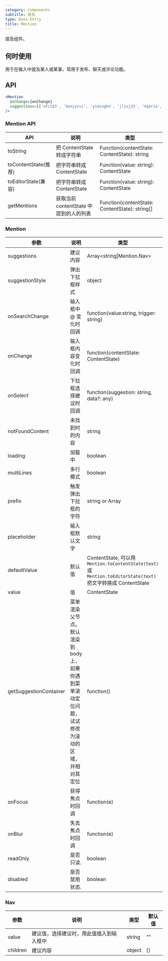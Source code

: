 ```yaml
---
category: Components
subtitle: 提及
type: Data Entry
title: Mention
---
```


提及组件。

## 何时使用

用于在输入中提及某人或某事，常用于发布、聊天或评论功能。

## API

```jsx
<Mention
  onChange={onChange}
  suggestions={['afc163', 'benjycui', 'yiminghe', 'jljsj33', 'dqaria', 'RaoHai']}
/>
```

### Mention API

| API     | 说明           | 类型     |
|----------|---------------|----------|
| toString    | 把 ContentState 转成字符串 | Function(contentState: ContentState): string |
| toContentState(推荐)    | 把字符串转成 ContentState | Function(value: string): ContentState |
| toEditorState(兼容)    | 把字符串转成 ContentState | Function(value: string): ContentState |
| getMentions    | 获取当前 contentState 中提到的人的列表 | Function(contentState: ContentState): string[] |

### Mention

| 参数     | 说明           | 类型     | 默认值       |
|----------|---------------|----------|--------------|
| suggestions    | 建议内容 | Array<string\|Mention.Nav> | [] |
| suggestionStyle | 弹出下拉框样式 | object | {} |
| onSearchChange | 输入框中 @ 变化时回调 | function(value:string, trigger: string) | [] |
| onChange | 输入框内容变化时回调 | function(contentState: ContentState) | null |
| onSelect | 下拉框选择建议时回调 | function(suggestion: string, data?: any) | null |
| notFoundContent| 未找到时的内容 | string | '无匹配结果，轻敲空格完成输入' |
| loading | 加载中 | boolean | false |
| multiLines | 多行模式 | boolean | false |
| prefix | 触发弹出下拉框的字符 | string or Array<string> | '@' |
| placeholder | 输入框默认文字 | string | null |
| defaultValue | 默认值 | ContentState, 可以用 `Mention.toContentState(text)` 或 `Mention.toEditorState(text)`  把文字转换成 ContentState | null |
| value | 值 | ContentState | null |
| getSuggestionContainer | 菜单渲染父节点。默认渲染到 body 上，如果你遇到菜单滚动定位问题，试试修改为滚动的区域，并相对其定位| function() | () => document.body |
| onFocus | 获得焦点时回调 |  function(e) | null |
| onBlur | 失去焦点时回调 | function(e) | null |
| readOnly | 是否只读. | boolean | false |
| disabled | 是否禁用状态. | boolean | false |

### Nav

| 参数     | 说明           | 类型     | 默认值       |
|----------|---------------|----------|--------------|
| value    | 建议值，选择建议时，用此值插入到输入框中 | string | "" |
| children | 建议内容 | object | {} |
